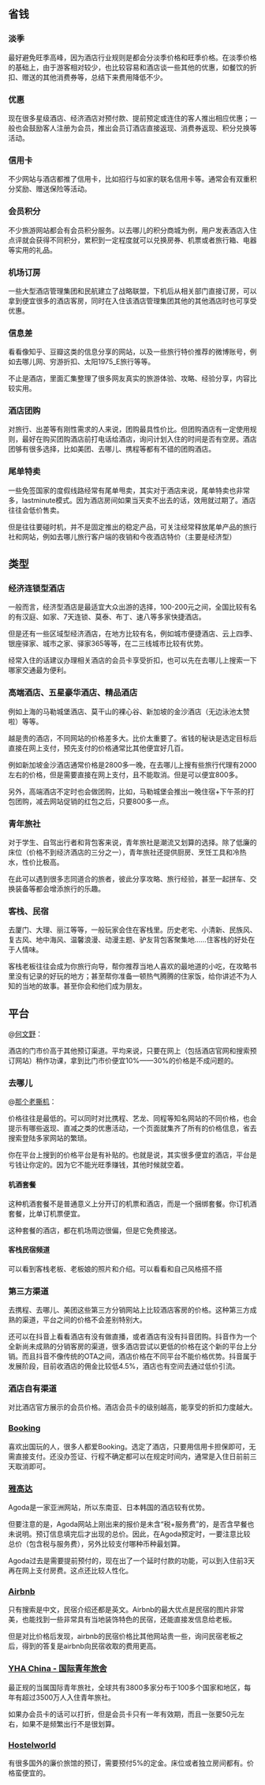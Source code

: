## 省钱

### 淡季

最好避免旺季高峰，因为酒店行业规则是都会分淡季价格和旺季价格。在淡季价格的基础上，由于游客相对较少，也比较容易和酒店谈一些其他的优惠，如餐饮的折扣、赠送的其他消费券等，总结下来费用降低不少。

### 优惠

现在很多星级酒店、经济酒店对预付款、提前预定或连住的客人推出相应优惠；一般也会鼓励客人注册为会员，推出会员订酒店直接返现、消费券返现、积分兑换等活动。

### 信用卡

不少网站与酒店都推了信用卡，比如招行与如家的联名信用卡等。通常会有双重积分奖励、赠送保险等活动。

### 会员积分

不少旅游网站都会有会员积分服务。以去哪儿的积分商城为例，用户发表酒店入住点评就会获得不同积分，累积到一定程度就可以兑换房券、机票或者旅行箱、电器等实用的礼品。

### 机场订房

一些大型酒店管理集团和民航建立了战略联盟，下机后从相关部门直接订房，可以拿到便宜很多的酒店客房，同时在入住该酒店管理集团其他的其他酒店时也可享受优惠。

### 信息差

看看像知乎、豆瓣这类的信息分享的网站，以及一些旅行特价推荐的微博账号，例如去哪儿网、穷游折扣、太阳1975_E旅行等等。

不止是酒店，里面汇集整理了很多网友真实的旅游体验、攻略、经验分享，内容比较实用。

### 酒店团购

对旅行、出差等有刚性需求的人来说，团购最具性价比。但团购酒店有一定使用规则，最好在购买团购酒店前打电话给酒店，询问计划入住的时间是否有空房。酒店团够有很多选择，比如美团、去哪儿、携程等都有不错的团购酒店。

### 尾单特卖

一些免签国家的度假线路经常有尾单甩卖，其实对于酒店来说，尾单特卖也非常多，lastminute模式。因为酒店房间如果当天卖不出去的话，效用就过期了。酒店往往会低价售卖。

但是往往要碰时机，并不是固定推出的稳定产品，可关注经常释放尾单产品的旅行社和网站，例如去哪儿旅行客户端的夜销和今夜酒店特价（主要是经济型）

## 类型

### 经济连锁型酒店

一般而言，经济型酒店是最适宜大众出游的选择，100-200元之间，全国比较有名的有汉庭、如家、7天连锁、莫泰、布丁、速八等多家快捷酒店。

但是还有一些区域型经济酒店，在地方比较有名，例如城市便捷酒店、云上四季、银座驿家、城市之家、驿家365等等，在二三线城市比较有优势。

经常入住的话建议办理相关酒店的会员卡享受折扣，也可以先在去哪儿上搜索一下哪家交通最为便利。

### 高端酒店、五星豪华酒店、精品酒店

例如上海的马勒城堡酒店、莫干山的裸心谷、新加坡的金沙酒店（无边泳池太赞啦）等等。

越是贵的酒店，不同网站的价格差多大。比价太重要了。省钱的秘诀是选定目标后直接在网上支付，预先支付的价格通常比其他便宜好几百。

例如新加坡金沙酒店通常价格是2800多一晚，在去哪儿上搜有些旅行代理有2000左右的价格，但是需要直接在网上支付，且不能取消。但是可以便宜800多。

另外，高端酒店不定时也会做团购，比如，马勒城堡会推出一晚住宿+下午茶的打包团购，减去网站促销的红包之后，只要800多一点。

### 青年旅社

对于学生、自驾出行者和背包客来说，青年旅社是潮流又划算的选择。除了低廉的床位（价格不到经济酒店的三分之一），青年旅社还提供厨房、烹饪工具和冷热水，性价比极高。

在此可以遇到很多志同道合的旅者，彼此分享攻略、旅行经验，甚至一起拼车、交换装备等都会增添旅行的乐趣。

### 客栈、民宿

去厦门、大理、丽江等等，一般玩家会住在客栈里。历史老宅、小清新、民族风、复古风、地中海风、温馨浪漫、动漫主题、驴友背包客聚集地……住客栈的好处在于人情味。

客栈老板往往会成为你旅行向导，帮你推荐当地人喜欢的最地道的小吃，在攻略书里没有记录的好玩的地方；甚至帮你准备一顿热气腾腾的住家饭，给你讲述不为人知的当地的故事。甚至你会和他们成为朋友。

## 平台

@[何文野](https://www.zhihu.com/question/25286930/answer/30394998)：

酒店的门市价高于其他预订渠道。平均来说，只要在网上（包括酒店官网和搜索预订网站）稍作功课，拿到比门市价便宜10%——30%的价格是不成问题的。

### 去哪儿

@[那个老撕机](https://www.zhihu.com/question/25286930/answer/1248873004)：

价格往往是最低的。可以同时对比携程、艺龙、同程等知名网站的不同价格，也会提示有哪些返现、直减之类的优惠活动，一个页面就集齐了所有的价格信息，省去搜索登陆多家网站的繁琐。

你在平台上搜到的价格平台是有补贴的。也就是说，其实很多便宜的酒店，平台是亏钱让你定的。因为它不能光旺季赚钱，其他时候就空着。

#### 机酒套餐

这种机酒套餐不是普通意义上分开订的机票和酒店，而是一个捆绑套餐。你订机酒套餐，比单订机票便宜。

这种套餐的酒店，都在机场周边很偏，但是它免费接送。

#### 客栈民宿频道

可以看到客栈老板、老板娘的照片和介绍。可以看看和自己风格搭不搭

### 第三方渠道

去携程、去哪儿、美团这些第三方分销网站上比较酒店客房的价格。这种第三方成熟的渠道，平台之间的价格不会差别特别大。

还可以在抖音上看看酒店有没有做直播，或者酒店有没有抖音团购。抖音作为一个全新尚未成熟的分销客房的渠道，很多酒店尝试以更低的价格在这个新的平台上分销。而且抖音不像传统的OTA之间，酒店价格在不同平台不能价格优势。抖音属于发展阶段，目前收酒店的佣金比较低4.5%，酒店也有空间去通过低价引流。

### 酒店自有渠道

对比酒店官方展示的会员价格。酒店会员卡的级别越高，能享受的折扣力度越大。

### [Booking](http://www.booking.com)

喜欢出国玩的人，很多人都爱Booking。选定了酒店，只要用信用卡担保即可，无需直接支付。还没办签证、行程不确定都可以在规定时间内，通常是入住日前前三天取消即可。

### [雅高达](http://www.agoda.com)

Agoda是一家亚洲网站，所以东南亚、日本韩国的酒店较有优势。

但要注意的是，Agoda网站上刚出来的报价是未含“税+服务费”的，是否含早餐也未说明。预订信息填完后才出现的总价。因此，在Agoda预定时，一要注意比较总价（包含税与服务费），另外比较支付哪种币种最划算。

Agoda过去是需要提前预付的，现在出了一个延时付款的功能，可以到入住前3天再在网上支付房费。这点还比较人性化。

### [Airbnb](https://www.airbnb.cn/)

只有搜索是中文，民宿介绍还都是英文。Airbnb的最大优点是民宿的图片非常美，也能找到一些非常具有当地装饰特色的民宿，还能直接发信息给老板。

但是对比价格后发现，airbnb的民宿价格比其他网站贵一些，询问民宿老板之后，得到的答复是airbnb向民宿收取的费用更高。

### [YHA China - 国际青年旅舍](http://www.yhachina.com/)

最正规的当属国际青年旅社，全球共有3800多家分布于100多个国家和地区，每年有超过3500万人入住青年旅社。

如果办会员卡的话可以打折，但是会员卡只有一年有效期，而且一张要50元左右，如果不是频繁出行不是很划算。

### [Hostelworld](https://www.hostelworld.com/st/hostels/)

有很多国外的廉价旅馆的预订，需要预付5%的定金。床位或者独立房间都有。价格蛮便宜的。